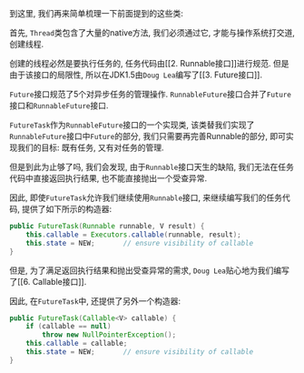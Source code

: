 到这里, 我们再来简单梳理一下前面提到的这些类:

首先, `Thread`类包含了大量的native方法, 我们必须通过它, 才能与操作系统打交道, 创建线程. 

创建的线程必然是要执行任务的, 任务代码由[[2. Runnable接口]]进行规范. 但是由于该接口的局限性, 所以在JDK1.5由`Doug Lea`编写了[[3. Future接口]].

`Future`接口规范了5个对异步任务的管理操作. `RunnableFuture`接口合并了`Future`接口和`RunnableFuture`接口.

`FutureTask`作为`RunnableFuture`接口的一个实现类, 该类替我们实现了`RunnableFuture`接口中`Future`的部分, 我们只需要再完善Runnable的部分, 即可实现我们的目标: 既有任务, 又有对任务的管理. 

但是到此为止够了吗, 我们会发现, 由于`Runnable`接口天生的缺陷, 我们无法在任务代码中直接返回执行结果, 也不能直接抛出一个受查异常.

因此, 即使`FutureTask`允许我们继续使用`Runnable`接口, 来继续编写我们的任务代码, 提供了如下所示的构造器:
```java
public FutureTask(Runnable runnable, V result) {  
    this.callable = Executors.callable(runnable, result);  
    this.state = NEW;       // ensure visibility of callable  
}
```

但是, 为了满足返回执行结果和抛出受查异常的需求, `Doug Lea`贴心地为我们编写了[[6. Callable接口]]. 

因此, 在`FutureTask`中, 还提供了另外一个构造器:
```java
public FutureTask(Callable<V> callable) {  
    if (callable == null)  
        throw new NullPointerException();  
    this.callable = callable;  
    this.state = NEW;       // ensure visibility of callable  
}
```